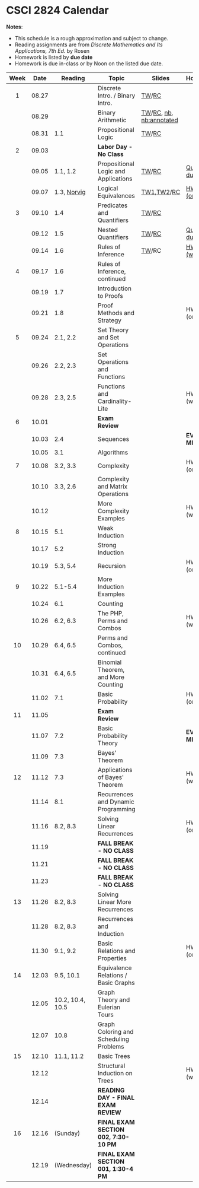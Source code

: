 # CSCI 2824 Calendar

**Notes**:
- This schedule is a rough approximation and subject to change.
- Reading assignments are from _Discrete Mathematics and Its Applications, 7th Ed._ by Rosen 
- Homework is listed by **due date**
- Homework is due in-class or by Noon on the listed due date. 

| Week   | Date         | Reading         |                   Topic             	  | Slides      | Homework  	      | 
|:------:|:------------:| ----------------| ------------------------------------------|-------------|-----------------|
| 1      | 08.27        |                 | Discrete Intro. / Binary Intro.           | [TW](https://drive.google.com/open?id=17TnQYL5dhg7t3OQMQ1y4e4NehgeQejq1)/[RC](https://drive.google.com/open?id=1zAVo6_2Z26mD7VA5EdCU_fwjaIk6iFVc)            |                 |	
|        | 08.29        |                 | Binary Arithmetic                         |	[TW](https://drive.google.com/open?id=1Jp93B5xL6qjIo2y-dnXkpRYiTOFJ4out)/[RC](https://drive.google.com/file/d/1loU5lfHxkBcImSCugb2gigzF0UQAfEtG/view?usp=sharing), [nb](https://piazza.com/class_profile/get_resource/jkck1w8eosg5tr/jldq753k1xnc5), [nb:annotated](https://piazza.com/class_profile/get_resource/jkck1w8eosg5tr/jlqkhky8xrj6on)            |                 |	
|        | 08.31        | 1.1             | Propositional Logic                       |	[TW](https://drive.google.com/open?id=1X6uSCqQ3fNGX4Cnp1jAKKjw4zMM1B-qs)/[RC](https://drive.google.com/file/d/1uk52slLdffhO3hdgjjpRWaHvmp83a9mZ/view?usp=sharing)            |                 |	
| 2      | 09.03        |                 | **Labor Day - No Class**                  |			        |	      	     	  | 
|        | 09.05        | 1.1, 1.2        | Propositional Logic and Applications      |		[TW](https://drive.google.com/file/d/1OBdgrhpb3QtJRp6MUekEeuq9AlsUS37_/view?usp=sharing)/[RC](https://drive.google.com/file/d/1ojTqaWtzu-BrhWkYyfm4EJZxY-hYnTwo/view?usp=sharing)	        |	[Quizlet01 due](https://moodle.cs.colorado.edu/mod/quiz/view.php?id=26828)      	     	  | 
|        | 09.07        | 1.3, [Norvig](http://norvig.com/sudoku.html) | Logical Equivalences |	[TW1](https://drive.google.com/open?id=1GbPmatll370qER9mlFl0FPIAwoP276Co),[TW2](https://drive.google.com/open?id=1r8bUkvuzw2P2FqN7a0M0fFTn0_5ujq0l)/[RC](https://drive.google.com/file/d/1vu9Ut9yzItaFL0GnEgJzzkH6Xxvs7eoO/view?usp=sharing)    | [HW01 (online)](https://moodle.cs.colorado.edu/mod/quiz/view.php?id=26827)   |	
| 3      | 09.10        | 1.4             | Predicates and Quantifiers                |			[TW](https://drive.google.com/open?id=1AIoQLEcaSB5cOisg4BALEsxeBAcgFawN)/[RC](https://drive.google.com/file/d/1XyFN0vH-njF9dfgSDizJsv-uXzIdO4B9/view?usp=sharing)        |                 |
|        | 09.12        | 1.5             | Nested Quantifiers			                  |	[TW](https://drive.google.com/open?id=1R4upU5XhAzR7WbHnJ8wjkv4683EDSFaE)/[RC](https://drive.google.com/file/d/1u-0cQxVxHsr-fBf3Cbt-FdZ2lJpmOR4S/view?usp=sharing)            | [Quizlet02 due](https://moodle.cs.colorado.edu/mod/quiz/view.php?id=26829)                | 
|        | 09.14        | 1.6             | Rules of Inference		                    |	[TW](https://drive.google.com/open?id=1xdgM1PbSFmwdmoseLEneCt2TLnj1DJ6_)/RC            | [HW02 (written)](https://piazza.com/class_profile/get_resource/jkck1w8eosg5tr/jls7xjsmmoz2ua)  | 
| 4      | 09.17        | 1.6             | Rules of Inference, continued             |			        |                 |
|        | 09.19        | 1.7             | Introduction to Proofs 	                  |	            |                 | 
|        | 09.21        | 1.8             | Proof Methods and Strategy 	              |             | HW03 (online)   | 	
| 5      | 09.24        | 2.1, 2.2        | Set Theory and Set Operations	 	          |   			    |                 |
|        | 09.26        | 2.2, 2.3        | Set Operations and Functions      		    |	            |                 | 
|        | 09.28        | 2.3, 2.5        | Functions and Cardinality-Lite 	 		      |	            | HW04 (written)  | 
| 6      | 10.01        |                 | **Exam Review**				  		              |			        |                 |
|        | 10.03        | 2.4             | Sequences                                 |	            | **EVENING MIDTERM** |
|        | 10.05        | 3.1             | Algorithms 						  		              |             |                 |
| 7      | 10.08        | 3.2, 3.3        | Complexity			                          |	            | HW05 (online)   | 
|        | 10.10        | 3.3, 2.6        | Complexity and Matrix Operations          |			        |                 |
|        | 10.12        |                 | More Complexity Examples          		    |	            | HW06 (written)  | 
| 8      | 10.15        | 5.1             | Weak Induction                            |	            |                 | 
|        | 10.17        | 5.2             | Strong Induction						              |			        |                 |
|        | 10.19        | 5.3, 5.4        | Recursion                                 |	            | HW07 (online)   | 
| 9      | 10.22        | 5.1-5.4         | More Induction Examples 			        	  |	            |                 | 
|        | 10.24        | 6.1             | Counting                                  |	            |                 | 
|        | 10.26        | 6.2, 6.3        | The PHP, Perms and Combos                 |	            | HW08 (written)  | 
| 10     | 10.29        | 6.4, 6.5        | Perms and Combos, continued               |	            |                 | 
|        | 10.31        | 6.4, 6.5        | Binomial Theorem, and More Counting	 		  |			        |                 |
|        | 11.02        | 7.1             | Basic Probability                         |	            | HW09 (online)   | 
| 11     | 11.05        |                 | **Exam Review**                           |	            |                 | 
|        | 11.07        | 7.2       	    | Basic Probability Theory                  |	       	    | **EVENING MIDTERM** |
|        | 11.09        | 7.3             | Bayes' Theorem                            |	            |                 | 
| 12     | 11.12        | 7.3             | Applications of Bayes' Theorem            |	            | HW10 (written)  | 
|        | 11.14        | 8.1             | Recurrences and Dynamic Programming       |			        |                 |
|        | 11.16        | 8.2, 8.3        | Solving Linear Recurrences                |			        |	HW11 (online)   | 
|        | 11.19        |                 | **FALL BREAK - NO CLASS**                 |	            |                 | 
|        | 11.21        |                 | **FALL BREAK - NO CLASS**                 |	            |                 | 
|        | 11.23        |                 | **FALL BREAK - NO CLASS**                 |			        |                 |
| 13     | 11.26        | 8.2, 8.3        | Solving Linear More Recurrences           |		          |	  	            | 
|        | 11.28        | 8.2, 8.3        | Recurrences and Induction                 |		          |	                | 
|        | 11.30        | 9.1, 9.2        | Basic Relations and Properties    			  |             | HW12 (online)   | 
| 14     | 12.03        | 9.5, 10.1       | Equivalence Relations / Basic Graphs      |	            |                 | 
|        | 12.05        | 10.2, 10.4, 10.5| Graph Theory and Eulerian Tours           |			        |                 |
|        | 12.07        | 10.8            | Graph Coloring and Scheduling Problems    |	            |                 | 
| 15     | 12.10        | 11.1, 11.2      | Basic Trees                               |	    		    |                 |
|        | 12.12        |                 | Structural Induction on Trees             |	            | HW13 (written)  | 
|        | 12.14        |                 | **READING DAY - FINAL EXAM REVIEW**	      |			        |	                |
| 16     | 12.16        | (Sunday)        | **FINAL EXAM SECTION 002, 7:30-10 PM**    |			        |			            | 
|        | 12.19        | (Wednesday)     | **FINAL EXAM SECTION 001, 1:30-4 PM**     |			        |	      		      | 
